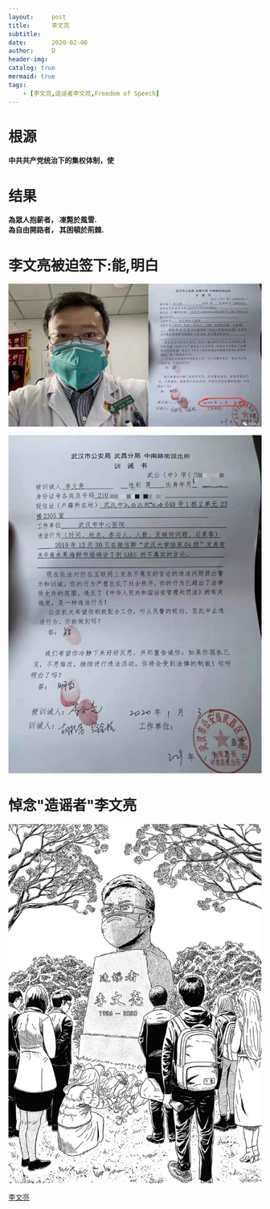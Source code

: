 ```yaml
---
layout:     post
title:      李文亮
subtitle:
date:       2020-02-06
author:     D
header-img: 
catalog: true
mermaid: true
tags:
    - [李文亮,造谣者李文亮,Freedom of Speech]
---
```


# 根源
**中共共产党统治下的集权体制，使**<br>

# 结果
**為眾人抱薪者， 凍斃於風雪.**<br>
**為自由開路者， 其困頓於荊棘.**<br>

# 李文亮被迫签下:能,明白

![李文亮](/img/liwenliang-neng-mingbai.jpg)

![能,明白](/img/nengmingbai.jpg)

# 悼念"造谣者"李文亮

!["造谣者"李文亮](/img/zaoyaozhe-liwenliang.jpg)


[李文亮](https://www.youtube.com/watch?v=-40FL2QtzKM)






